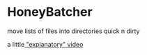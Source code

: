 HoneyBatcher
============

move lists of files into directories quick n dirty

a little[ "explanatory" video](http://www.youtube.com/watch?v=m7pGZudN8rE)